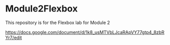 # Module2Flexbox
This repository is for the Flexbox lab for Module 2

https://docs.google.com/document/d/1k8_usMTVbLJcaRApVY77gtp4_8zbRYr7/edit